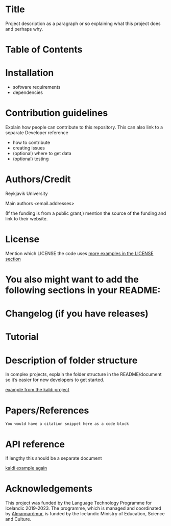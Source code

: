 # Title 

Project description as a paragraph or so explaining what this project does and perhaps why.

# Table of Contents 
# Installation 

* software requirements
* dependencies

# Contribution guidelines

Explain how people can contribute to this repository. This can also link to a separate Developer reference

* how to contribute
* creating issues
* (optional) where to get data
* (optional) testing

# Authors/Credit

Reykjavik University

Main authors <email.addresses>

(If the funding is from a public grant,) mention the source of the funding and link to their website.

# License

Mention which LICENSE the code uses [more examples in the LICENSE section](https://github.com/cadia-lvl/SoftwareDevelopmentGuidelines/blob/master/licence.md)

# You also might want to add the following sections in your README:
# Changelog (if you have releases)
# Tutorial
# Description of folder structure

In complex projects, explain the folder structure in the README/document so it’s easier for new developers to get started.

[example from the kaldi project](http://kaldi-asr.org/doc/kaldi_for_dummies.html#kaldi_for_dummies_directories)

# Papers/References

```
You would have a citation snippet here as a code block
```
# API reference 

If lengthy this should be a separate document

[kaldi example again](http://kaldi-asr.org/doc/about.html#about_reference)

# Acknowledgements
This project was funded by the Language Technology Programme for Icelandic 2019-2023. The programme, which is managed and coordinated by [Almannarómur](https://almannaromur.is/), is funded by the Icelandic Ministry of Education, Science and Culture.
